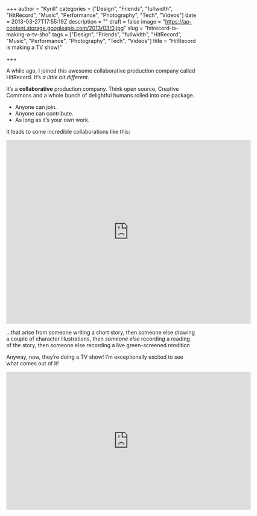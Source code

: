 +++
author = "Kyrill"
categories = ["Design", "Friends", "fullwidth", "HitRecord", "Music", "Performance", "Photography", "Tech", "Videos"]
date = 2013-03-27T17:55:19Z
description = ""
draft = false
image = "https://ap-content.storage.googleapis.com/2013/03/0.jpg"
slug = "hitrecord-is-making-a-tv-sho"
tags = ["Design", "Friends", "fullwidth", "HitRecord", "Music", "Performance", "Photography", "Tech", "Videos"]
title = "HitRecord is making a TV show!"

+++


A while ago, I joined this awesome collaborative production company called HitRecord. It’s *a little bit different.*

It’s a **collaborative** production company. Think open source, Creative Commons and a whole bunch of delightful humans rolled into one package.

- Anyone can join.
- Anyone can contribute.
- As long as it’s your own work.

It leads to some incredible collaborations like this:

<iframe allowfullscreen="" frameborder="0" height="486" src="https://www.youtube.com/embed/bFOIdhaJLo8?feature=oembed" width="648"></iframe>

…that arise from someone writing a short story, then someone else drawing a couple of character illustrations, then *someone else* recording a reading of the story, then someone else recording a live green-screened rendition

Anyway, now, they’re doing a TV show! I’m exceptionally excited to see what comes out of it!

<iframe allowfullscreen="" frameborder="0" height="365" src="https://www.youtube.com/embed/u6fqJt3mm6I?feature=oembed" width="648"></iframe>


